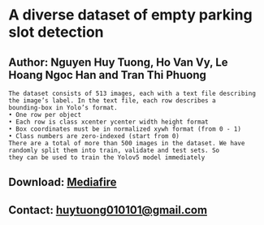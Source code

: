# A diverse dataset of empty parking slot detection
## Author: Nguyen Huy Tuong, Ho Van Vy, Le Hoang Ngoc Han and Tran Thi Phuong
```
The dataset consists of 513 images, each with a text file describing the image’s label. In the text file, each row describes a
bounding-box in Yolo’s format.
• One row per object
• Each row is class xcenter ycenter width height format
• Box coordinates must be in normalized xywh format (from 0 - 1)
• Class numbers are zero-indexed (start from 0)
There are a total of more than 500 images in the dataset. We have randomly split them into train, validate and test sets. So
they can be used to train the Yolov5 model immediately
```
## Download: [Mediafire](https://www.mediafire.com/file/xlxokm7gh6ejs9b/dataset2-20220718T091211Z-001.zip/file)
## Contact: huytuong010101@gmail.com
